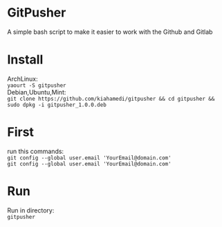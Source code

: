 # GitPusher
A simple bash script to make it easier to work with the Github and Gitlab

# Install
ArchLinux:</br>
`yaourt -S gitpusher`
</br>
Debian,Ubuntu,Mint:</br>
`git clone https://github.com/kiahamedi/gitpusher && cd gitpusher && sudo dpkg -i gitpusher_1.0.0.deb`

# First
run this commands:</br>
`git config --global user.email 'YourEmail@domain.com'`</br>
`git config --global user.email 'YourEmail@domain.com'`</br>


# Run
Run in directory:</br>
`gitpusher`
